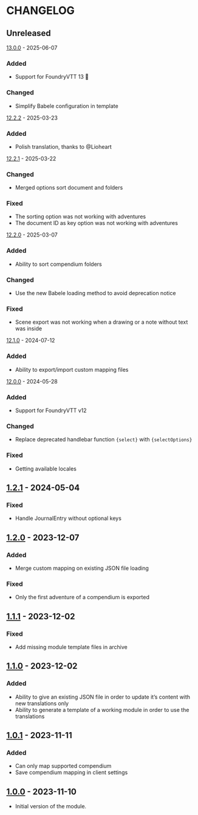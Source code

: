 # CHANGELOG

## Unreleased

[13.0.0] - 2025-06-07

### Added

- Support for FoundryVTT 13 🚀

### Changed

- Simplify Babele configuration in template

[12.2.2] - 2025-03-23

### Added

- Polish translation, thanks to @Lioheart

[12.2.1] - 2025-03-22

### Changed

- Merged options sort document and folders

### Fixed

- The sorting option was not working with adventures
- The document ID as key option was not working with adventures

[12.2.0] - 2025-03-07

### Added

- Ability to sort compendium folders

### Changed

- Use the new Babele loading method to avoid deprecation notice

### Fixed

- Scene export was not working when a drawing or a note without text was inside

[12.1.0] - 2024-07-12

### Added

- Ability to export/import custom mapping files

[12.0.0] - 2024-05-28

### Added

- Support for FoundryVTT v12

### Changed

- Replace deprecated handlebar function `{select}` with `{selectOptions}`

### Fixed

- Getting available locales

## [1.2.1] - 2024-05-04

### Fixed

- Handle JournalEntry without optional keys

## [1.2.0] - 2023-12-07

### Added

- Merge custom mapping on existing JSON file loading

### Fixed

- Only the first adventure of a compendium is exported

## [1.1.1] - 2023-12-02

### Fixed

- Add missing module template files in archive

## [1.1.0] - 2023-12-02

### Added

- Ability to give an existing JSON file in order to update it’s content with new translations only
- Ability to generate a template of a working module in order to use the translations

## [1.0.1] - 2023-11-11

### Added

- Can only map supported compendium
- Save compendium mapping in client settings

## [1.0.0] - 2023-11-10

- Initial version of the module.

[Unreleased]: https://github.com/DjLeChuck/foundryvtt-babele-translation-files-generator/compare/13.0.0...main

[13.0.0]: https://github.com/DjLeChuck/foundryvtt-babele-translation-files-generator/compare/12.2.2...13.0.0

[12.2.2]: https://github.com/DjLeChuck/foundryvtt-babele-translation-files-generator/compare/12.2.1...12.2.2

[12.2.1]: https://github.com/DjLeChuck/foundryvtt-babele-translation-files-generator/compare/12.2.0...12.2.1

[12.2.0]: https://github.com/DjLeChuck/foundryvtt-babele-translation-files-generator/compare/12.1.0...12.2.0

[12.1.0]: https://github.com/DjLeChuck/foundryvtt-babele-translation-files-generator/compare/12.0.0...12.1.0

[12.0.0]: https://github.com/DjLeChuck/foundryvtt-babele-translation-files-generator/compare/1.2.1...12.0.0

[1.2.1]: https://github.com/DjLeChuck/foundryvtt-babele-translation-files-generator/compare/1.2.0...1.2.1

[1.2.0]: https://github.com/DjLeChuck/foundryvtt-babele-translation-files-generator/compare/1.1.1...1.2.0

[1.1.1]: https://github.com/DjLeChuck/foundryvtt-babele-translation-files-generator/compare/1.1.0...1.1.1

[1.1.0]: https://github.com/DjLeChuck/foundryvtt-babele-translation-files-generator/compare/1.0.1...1.1.0

[1.0.1]: https://github.com/DjLeChuck/foundryvtt-babele-translation-files-generator/compare/1.0.0...1.0.1

[1.0.0]: https://github.com/DjLeChuck/foundryvtt-babele-translation-files-generator/releases/tag/1.0.0
